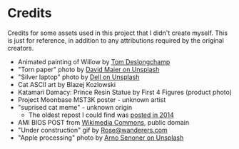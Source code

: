 # Credits
Credits for some assets used in this project that I didn't create myself.
This is just for reference, in addition to any attributions required by the original creators.

* Animated painting of Willow by [Tom Deslongchamp](https://www.tomdeslongchamp.com)
* "Torn paper" photo by [David Maier on Unsplash]( https://unsplash.com/photos/nSHEKTHRm0U)
* "Silver laptop" photo by [Dell on Unsplash](https://unsplash.com/photos/uWFFw7leQNI)
* Cat ASCII art by Blazej Kozlowski
* Katamari Damacy: Prince Resin Statue by First 4 Figures (product photo)
* Project Moonbase MST3K poster - unknown artist
* "suprised cat meme" - unknown origin
  * The oldest repost I could find was [posted in 2014](https://www.flickr.com/photos/54125007@N08/15634745431)
* AMI BIOS POST from [Wikimedia Commons](https://commons.wikimedia.org/wiki/File:POST_P5KPL.jpg), public domain
* "Under construction" gif by Rose@wanderers.com
* "Apple processing" photo by [Arno Senoner on Unsplash](https://unsplash.com/photos/oLS6IxceVNs)
